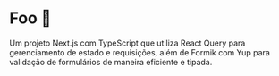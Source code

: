 # Foo 🚀

Um projeto Next.js com TypeScript que utiliza React Query para gerenciamento de estado e requisições, além de Formik com Yup para validação de formulários de maneira eficiente e tipada.
